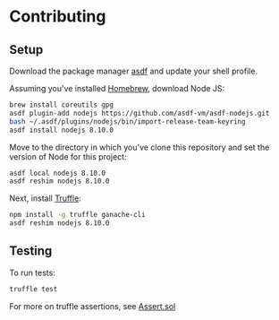 # Contributing

## Setup

Download the package manager [asdf](https://github.com/asdf-vm/asdf) and update your shell profile.

Assuming you've installed [Homebrew](https://brew.sh/), download Node JS:

``` bash
brew install coreutils gpg
asdf plugin-add nodejs https://github.com/asdf-vm/asdf-nodejs.git
bash ~/.asdf/plugins/nodejs/bin/import-release-team-keyring
asdf install nodejs 8.10.0
```

Move to the directory in which you've clone this repository and set the version of Node for this project:

``` bash
asdf local nodejs 8.10.0
asdf reshim nodejs 8.10.0
```

Next, install [Truffle](https://truffleframework.com/):

``` bash
npm install -g truffle ganache-cli
asdf reshim nodejs 8.10.0
```

## Testing

To run tests:

``` bash
truffle test
```

For more on truffle assertions, see [Assert.sol](https://github.com/trufflesuite/truffle/blob/develop/packages/truffle-core/lib/testing/Assert.sol)
